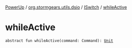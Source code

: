 [PowerUp](../../index.md) / [org.stormgears.utils.dsio](../index.md) / [ISwitch](index.md) / [whileActive](./while-active.md)

# whileActive

`abstract fun whileActive(command: Command): `[`Unit`](https://kotlinlang.org/api/latest/jvm/stdlib/kotlin/-unit/index.html)